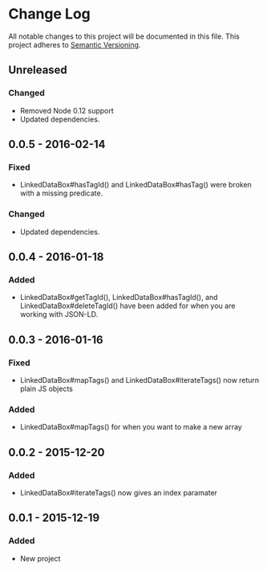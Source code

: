 # Change Log
All notable changes to this project will be documented in this file.
This project adheres to [Semantic Versioning](http://semver.org/).

## Unreleased

### Changed
- Removed Node 0.12 support
- Updated dependencies.

## 0.0.5 - 2016-02-14

### Fixed
- LinkedDataBox#hasTagId() and  LinkedDataBox#hasTag() were broken with a missing predicate.

### Changed
- Updated dependencies.

## 0.0.4 - 2016-01-18

### Added
- LinkedDataBox#getTagId(), LinkedDataBox#hasTagId(), and LinkedDataBox#deleteTagId() have been added for when you are working with JSON-LD.

## 0.0.3 - 2016-01-16

### Fixed
- LinkedDataBox#mapTags() and LinkedDataBox#iterateTags() now return plain JS objects

### Added
- LinkedDataBox#mapTags() for when you want to make a new array

## 0.0.2 - 2015-12-20
### Added
- LinkedDataBox#iterateTags() now gives an index paramater

## 0.0.1 - 2015-12-19
### Added
- New project
